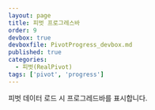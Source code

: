 ```yaml
---
layout: page
title: 피벗 프로그레스바
order: 9
devbox: true
devboxfile: PivotProgress_devbox.md
published: true
categories:
  - 피벗(RealPivot)
tags: ['pivot', 'progress']
---
```


피벗 데이터 로드 시 프로그레드바를 표시합니다.

<link rel="stylesheet" type="text/css" href="/lib/realpivot/realpivot_eval.0.8.0/css/default.css">
<link rel="stylesheet" type="text/css" href="/lib/css/pivot_demo.css">
<script type="text/javascript" src="/lib/jquery/jquery-1.11.2.min.js"></script>
<script type="text/javascript" src="/lib/realgrid/realgridjs-lic.js"></script>
<script type="text/javascript" src="/lib/realgrid/realgridjs_eval.1.1.27/realgridjs_eval.1.1.27.min.js"></script>
<script type="text/javascript" src="/lib/realgrid/realgridjs_eval.1.1.27/realgridjs-api.1.1.27.js"></script>
<script type="text/javascript" src="/lib/realpivot/realpivot_eval.0.8.0/messages/realpivot-messages.js"></script>
<script type="text/javascript" src="/lib/realpivot/realpivot_eval.0.8.0/realpivot_eval.0.8.0.min.js"></script>
<script type="text/javascript" src='/lib/realpivot/realpivot_eval.0.8.0/domutils.js'></script>


<div id="realpivot" style="width:100%;height:500px;"></div>


<script>
var dataProvider;
var pivot;

$(document).ready( function() {
    dataProvider = new RealGridJS.LocalDataProvider();
    pivot = new RealPivot("realpivot");
    pivot.setDataProvider(dataProvider);
    pivot.setDisplayOptions({showProgress:true});

    var fields = [{
        fieldName:"국산/수입"
    },{
        fieldName:"국가"
    },{
        fieldName:"브랜드번호"
    },{
        fieldName:"브랜드명"
    },{
        fieldName:"모델번호"
    },{
        fieldName:"모델명"
    },{
        fieldName:"색상번호"
    },{
        fieldName:"색상"
    },{
        fieldName:"판매날짜",
        dataType:"datetime",
        datetimeFormat:"yyyy-MM-dd"
    },{
        fieldName:"판매수량",
        dataType:"number"
    },{
        fieldName:"차량가격",
        dataType:"number"
    },{
        fieldName:"차종"
    },{
        fieldName:"연료"
    }];

    dataProvider.setFields(fields);

    pivot.setFieldMapping([{
        name: "국가",
        sourceField: "국가"
    },{
        name: "브랜드명",
        sourceField: "브랜드명"
    },{
        name: "판매분기",
        sourceField: "판매날짜",
        dateType:"quarter",
        fieldHeader:"분기",
        displayFormat: "${value}사분기",
        summaryFormat: "${value}사분기 합"
    },{
        name: "판매년도",
        sourceField: "판매날짜",
        dateType: "year",
        fieldHeader: "년도",
        displayFormat: "${value}년도",
        summaryFormat: "${value}년도 합"
    },{
        name: "판매월",
        sourceField: "판매날짜",
        dateType: "month",
        fieldHeader: "월",
        displayFormat: "${value}월",
        summaryFormat: "${value}월 합"
    },{
        name: "판매일",
        sourceField: "판매날짜",
        dateType: "day",
        fieldHeader: "일",
        displayFormat: "${value}일",
        summaryFormat: "${value}일 합"
    },{
        name: "판매주",
        sourceField: "판매날짜",
        dateType: "weekofmonth",
        fieldHeader: "주",
        displayFormat: "${value}주",
        summaryFormat: "${value}주 합"
    },{
        name: "half",
        sourceField: "판매날짜",
        dateType: "half",
        fieldHeader: "주",
        displayFormat: "${value}주",
        summaryFormat: "${value}주 합"
    },{
        name: "weekofyear",
        sourceField: "판매날짜",
        dateType: "weekofyear",
        fieldHeader: "주",
        displayFormat: "${value}주",
        summaryFormat: "${value}주 합"
    },{
        name: "판매요일",
        sourceField: "판매날짜",
        dateType: "weekday",
        fieldHeader: "요일",
        displayLabels: { 
            0: "월요일",
            1: "화요일",
            2: "수요일",
            3: "목요일",
            4: "금요일",
            5: "토요일",
            6: "일요일"
        },
        //displayFormat: "${value}주",
        summaryFormat: "${value}주 합"
    },{
        name: "판매수량",
        sourceField: "판매수량",
        numberFormat:"#,##0"
    },{
        name: "차량가격",
        sourceField: "차량가격",
        numberFormat:"#,##0"
    },{
        name:"차종",
        sourceField:"차종"
    },{
        name:"연료",
        sourceField:"연료"
    }]);

    pivot.setPivotFields({
        columns: ["판매년도","판매월"],
        rows: ["국가","브랜드명","차종"],
        values: [{
            name: "차량가격",
            expression: "sum"
        }, {
            name: "판매수량",
            expression: "sum"
        }]
    });


    $.ajax({
        url: "/resource/data/pivotDataSet.json",
        success: function (data) {
            dataProvider.fillJsonData(data,{count:5000});
        },
        complete: function(data){
            pivot.drawView();
        }
    });

    
});


</script>